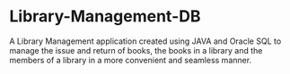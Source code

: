 # Library-Management-DB
A Library Management application created using JAVA and Oracle SQL to manage the issue and return of books, the books in a library and the members of a library in a more convenient and seamless manner.
